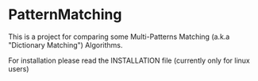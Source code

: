 # PatternMatching

This is a project for comparing some Multi-Patterns Matching (a.k.a "Dictionary Matching") Algorithms.

For installation please read the INSTALLATION file (currently only for linux users)

